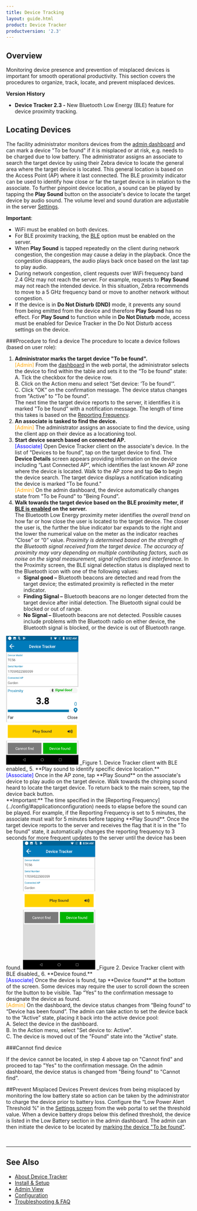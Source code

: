 ```yaml
---
title: Device Tracking
layout: guide.html
product: Device Tracker
productversion: '2.3'
---
```


## Overview
Monitoring device presence and prevention of misplaced devices is important for smooth operational productivity. This section covers the procedures to organize, track, locate, and prevent misplaced devices.

**Version History**
* **Device Tracker 2.3 -** New Bluetooth Low Energy (BLE) feature for device proximity tracking.

## Locating Devices
The facility administrator monitors devices from the [admin dashboard](../admin) and can mark a device "To be found" if it is misplaced or at risk, e.g. needs to be charged due to low battery. The administrator assigns an associate to search the target device by using their Zebra device to locate the general area where the target device is located. This general location is based on the Access Point (AP) where it last connected. The BLE proximity indicator can be used to identify how close or far the target device is in relation to the associate. To further pinpoint device location, a sound can be played by tapping the **Play Sound** button on the associate's device to locate the target device by audio sound. The volume level and sound duration are adjustable in the server [Settings](../config).

**Important**:
* WiFi must be enabled on both devices.
* For BLE proximity tracking, the [BLE](../config) option must be enabled on the server. 
* When **Play Sound** is tapped repeatedly on the client during network congestion, the congestion may cause a delay in the playback. Once the congestion disappears, the audio plays back once based on the last tap to play audio.
* During network congestion, client requests over WiFi frequency band 2.4 GHz may not reach the server. For example, requests to **Play Sound** may not reach the intended device. In this situation, Zebra recommends to move to a 5 GHz frequency band or move to another network without congestion.
* If the device is in **Do Not Disturb (DND)** mode, it prevents any sound from being emitted from the device and therefore **Play Sound** has no effect. For **Play Sound** to function while in **Do Not Disturb** mode, access must be enabled for Device Tracker in the Do Not Disturb access settings on the device. 
<!--
* During network congestion, the user may need to wait for 10 seconds before being able to exit the Play Sound screen by tapping the device back button. // Remove per SOLA-4230, issue no longer reproduceable-->

<!--
1. **Animated BLE proximity indicator** – Shows the proximity range of the target device in relation to the searching device. The animation and color changes reflect the proximity as the user moves closer or further away from the device being searched.
Within proximity of about 1 meter, distance estimation ranges between 0.5 to 2 meters. Further distances will encounter more variation - at 20 meters or more the estimate may vary between 10 to 40 meters. --> 



###Procedure to find a device
The procedure to locate a device follows (based on user role):
1. **Administrator marks the target device "To be found".** <br>
<font color="orange">[Admin]</font> From the [dashboard](../admin) in the web portal, the administrator selects the device to find within the table and sets it to the “To be found” state: <br>
       A. Tick the checkbox for the device row. <br>
       B. Click on the Action menu and select “Set device: ‘To be found’”.  <br>
       C. Click “OK” on the confirmation message. The device status changes from "Active" to "To be found". <br>
The next time the target device reports to the server, it identifies it is marked "To be found" with a notification message. The length of time this takes is based on the [Reporting Frequency](../config/#applicationconfiguration). <!--and the elapsed time since the last report was received (seen in the **Updated** column on the [admin dashboard](../admin)) <sup>[1]</sup>. -->
2. **An associate is tasked to find the device.** <br>
<font color="orange">[Admin]</font> The administrator assigns an associate to find the device, using the client app on their device as a locationing tool.
3. **Start device search based on connected AP.** <br>
<font color="blue">[Associate]</font> Open Device Tracker client on the associate's device. In the list of "Devices to be found", tap on the target device to find. The **Device Details** screen appears providing information on the device including “Last Connected AP”, which identifies the last known AP zone where the device is located. Walk to the AP zone and tap **Go** to begin the device search. The target device displays a notification indicating the device is marked "To be found." <br>
<font color="orange">[Admin]</font> On the admin dashboard, the device automatically changes state from "To be Found" to "Being Found". 
4. **Walk towards the target device based on the BLE proximity meter, if [BLE is enabled](../config) on the server.**<br>
The Bluetooth Low Energy proximity meter identifies the _overall trend_ on how far or how close the user is located to the target device. The closer the user is, the further the blue indicator bar expands to the right and the lower the numerical value on the meter as the indicator reaches “Close” or “0” value. _Proximity is determined based on the strength of the Bluetooth signal received from the target device. The accuracy of proximity may vary depending on multiple contributing factors, such as noise on the signal measurement, signal reflections and interference._ In the Proximity screen, the BLE signal detection status is displayed next to the Bluetooth icon with one of the following values:
       <ul>
       <li><b>Signal good –</b> Bluetooth beacons are detected and read from the target device; the estimated proximity is reflected in the meter indicator.</li>
       <li><b>Finding Signal –</b> Bluetooth beacons are no longer detected from the target device after initial detection. The Bluetooth signal could be blocked or out of range.</li>
       <li><b>No Signal –</b> Bluetooth beacons are not detected. Possible causes include problems with the Bluetooth radio on either device, the Bluetooth signal is blocked, or the device is out of Bluetooth range.</li>
       </ul>
 <img style="height:350px" src="find_device_ble.png" />
 _Figure 1. Device Tracker client with BLE enabled_ 
5. **Play sound to identify specific device location.** <br>
<font color="blue">[Associate]</font> Once in the AP zone, tap **Play Sound** on the associate's device to play audio on the target device. Walk towards the chirping sound heard to locate the target device. To return back to the main screen, tap the device back button. <br>
**Important:** The time specified in the [Reporting Frequency](../config/#applicationconfiguration) needs to elapse before the sound can be played. For example, if the Reporting Frequency is set to 5 minutes, the associate must wait for 5 minutes before tapping **Play Sound**. Once the target device reports to the server and receives the flag that it is in the "To be found" state, it automatically changes the reporting frequency to 3 seconds for more frequent updates to the server until the device has been found. 
 <img style="height:350px" src="find_device_no_ble.png" />
 _Figure 2. Device Tracker client with BLE disabled_ 
6. **Device found.** <br>
<font color="blue">[Associate]</font> Once the device is found, tap **Device found** at the bottom of the screen. Some devices may require the user to scroll down the screen for the button to be visible. Tap “Yes” to the confirmation message to designate the device as found. <br>
<font color="orange">[Admin]</font> On the dashboard, the device status changes from “Being found” to “Device has been found”. The admin can take action to set the device back to the “Active” state, placing it back into the active device pool: <br>
       A. Select the device in the dashboard.<br>
       B. In the Action menu, select "Set device to: Active". <br>
       C. The device is moved out of the "Found" state into the "Active" state.

<!--
Perform device search with BLE and audio.
<font color="blue">[Associate]</font> Once in the AP zone, walk towards a direction and stop every so often, 10 to 15 meters, pausing for about 30 seconds. The 3 circles with colored rings in the BLE indicator show the proximity between the device conducting the search and the target device:
   * Red - outer ring indicating the user is "far" away from the target device
   * Orange - middle ring indicating the user is "near" the target device
   * Green - inner ring indicating the user is "close" in proximity to the target device <br><br>

 "Out of Bluetooth range" message appears if the user walks beyond the distance which the Bluetooth signal can be received from the target device. As the associate physically approaches near the target device, the color-coded visual indicator can change in color from red to orange to green. As the associate moves further away from the target device, the visual indicator can change in color from green to orange to red. Repeat this step and change direction when necessary to move closer to the device. 
 
 At any time during the search, tap **Play Sound** to play audio on the target device, further isolating the device location. Walk towards the sound to locate the device. This is particularly helpful when in the orange (near) and green (close) zones. 

    ![img](finding_device.jpg)
  _Figure 1. Device Tracker client screens while locating a device_ <br>

 > For optimal results, Zebra recommends to hold the device used for searching in the same position throughout the search activity. The device screen should be placed facing the user with no obstruction in the rear of the device. Changing device orientation during the search may negatively interfere with proximity perception. Moving at a slow pace during the search and standing still (at every 10 to 15 meters) every so often stabilizes the signals received, improving proximity measurements.

 <sup>[1]</sup> **Important Note**: Depending on when the device being searched last reported to the server, the specified [Reporting Frequency](../config/#applicationconfiguration) time needs to elapse before the sound can be played from the target device. Once the target device reports to the server and receives the flag that it is in the "To be found" state, it automatically changes the reporting frequency to 3 seconds for more frequent updates to the server until the device has been found. _For example, if the admin marks Device A “To be found” and the following conditions exist:_ 
* _Reporting Frequency is set to 5 minutes in the Settings tab_
* _Device A reported to the server a few seconds ago (as seen in the **Updated** column on the admin dashboard)_<br>

_In this scenario, approximately 5 minutes need to elapse (the next time the target device reports to the server) before the Device A identifies that it is marked as "To be found" and the associate can take action to find Device A. In this same scenario, if Device A reported to the server 4 minutes ago as seen from the dashboard, then 1 minute must elapse (time left to reach the 5 minute Reporting Frequency interval) before Device A identifies that it is marked "To be found" and the associate can take action to find Device A._
-->

###Cannot find device

If the device cannot be located, in step 4 above tap on "Cannot find" and proceed to tap "Yes" to the confirmation message. On the admin dashboard, the device status is changed from "Being found" to "Cannot find". 

<!--
##Track Device Presence
The admin dashboard on the web portal monitors device tracking by providing information on: misplaced devices, devices that are being searched for, devices that have been found, and devices that cannot be found. For each device, the “Connected AP” friendly name provides a general location of where the device resides based on the AP the device is connected to. The connected AP is displayed both on the admin dashboard and Device Tracker client. 
-->
##Prevent Misplaced Devices
Prevent devices from being misplaced by monitoring the low battery state so action can be taken by the administrator to charge the device prior to battery loss. Configure the “Low Power Alert Threshold %” in the [Settings screen](../config) from the web portal to set the threshold value. When a device battery drops below this defined threshold, the device is listed in the Low Battery section in the admin dashboard. The admin can then initiate the device to be located by [marking the device "To be found"](./#locatingdevices).

<!--
##Device Tagging
Tag devices for easier organization and tracking. Refer to [Organize Devices](../admin/#organizedevices) in the Admin View.

##Friendly Names
Use of friendly names for devices allows for easier device identification. The same holds true for access point friendly names to quickly identify the device location based on the access point it is connected to. See [Device & Access Point Management](../config/#device&accesspointmanagement) in the Configuration section.
-->
<br>

-----

## See Also

* [About Device Tracker](../about)
* [Install & Setup](../setup)
* [Admin View](../admin)
* [Configuration](../config)
* [Troubleshooting & FAQ](../troubleshooting)
